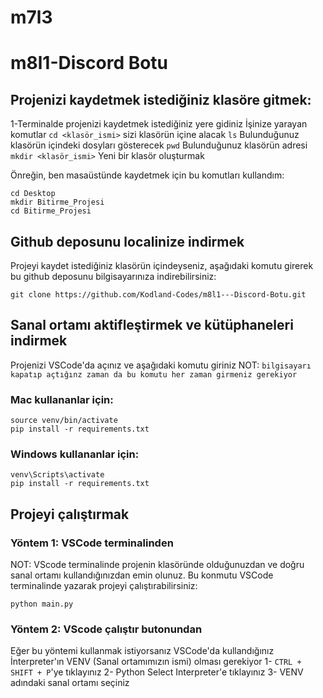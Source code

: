 # m7l3

# m8l1-Discord Botu


## Projenizi kaydetmek istediğiniz klasöre gitmek:
1-Terminalde projenizi kaydetmek istediğiniz yere gidiniz
İşinize yarayan komutlar
`cd <klasör_ismi>` sizi klasörün içine alacak
`ls` Bulunduğunuz klasörün içindeki dosyları gösterecek 
`pwd` Bulunduğunuz klasörün adresi
`mkdir <klasör_ismi>` Yeni bir klasör oluşturmak

Önreğin, ben masaüstünde kaydetmek için bu komutları kullandım:
```
cd Desktop
mkdir Bitirme_Projesi
cd Bitirme_Projesi
```

## Github deposunu localinize indirmek

Projeyi kaydet istediğiniz klasörün içindeyseniz, aşağıdaki komutu girerek bu github deposunu bilgisayarınıza indirebilirsiniz:
```
git clone https://github.com/Kodland-Codes/m8l1---Discord-Botu.git
```

## Sanal ortamı aktifleştirmek ve kütüphaneleri indirmek

Projenizi VSCode'da açınız ve aşağıdaki komutu giriniz
NOT: `bilgisayarı kapatıp açtığınz zaman da bu komutu her zaman girmeniz gerekiyor`

### Mac kullananlar için: 
```
source venv/bin/activate
pip install -r requirements.txt
```

### Windows kullananlar için: 
```
venv\Scripts\activate
pip install -r requirements.txt
```


## Projeyi çalıştırmak
### Yöntem 1: VSCode terminalinden
NOT: VScode terminalinde projenin klasöründe olduğunuzdan ve doğru sanal ortamı kullandığınızdan emin olunuz.
Bu konmutu VSCode terminalinde yazarak projeyi çalıştırabilirsiniz:
```
python main.py
```

### Yöntem 2: VScode çalıştır butonundan
Eğer bu yöntemi kullanmak istiyorsanız VSCode'da kullandığınız İnterpreter'ın VENV (Sanal ortamımızın ismi) olması gerekiyor
1- `CTRL + SHIFT + P`'ye tıklayınız
2- Python Select Interpreter'e tıklayınız
3- VENV adındaki sanal ortamı seçiniz



